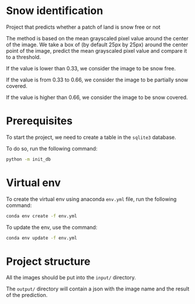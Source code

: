 # Snow identification

Project that predicts whether a patch of land is snow free or not

The method is based on the mean grayscaled pixel value around the center of the image. We take a box of (by default 25px by 25px) around the center point of the image, 
predict the mean grayscaled pixel value and compare it to a threshold. 

If the value is lower than 0.33, we consider the image to be snow free. 

If the value is from 0.33 to 0.66, we consider the image to be partially snow covered.

If the value is higher than 0.66, we consider the image to be snow covered.

# Prerequisites 

To start the project, we need to create a table in the `sqlite3` database.

To do so, run the following command: 

```bash
python -m init_db
```

# Virtual env 

To create the virtual env using anaconda `env.yml` file, run the following command: 

```bash
conda env create -f env.yml
```

To update the env, use the command: 

```bash
conda env update -f env.yml
```

# Project structure 

All the images should be put into the `input/` directory. 

The `output/` directory will contain a json with the image name and the result of the prediction. 